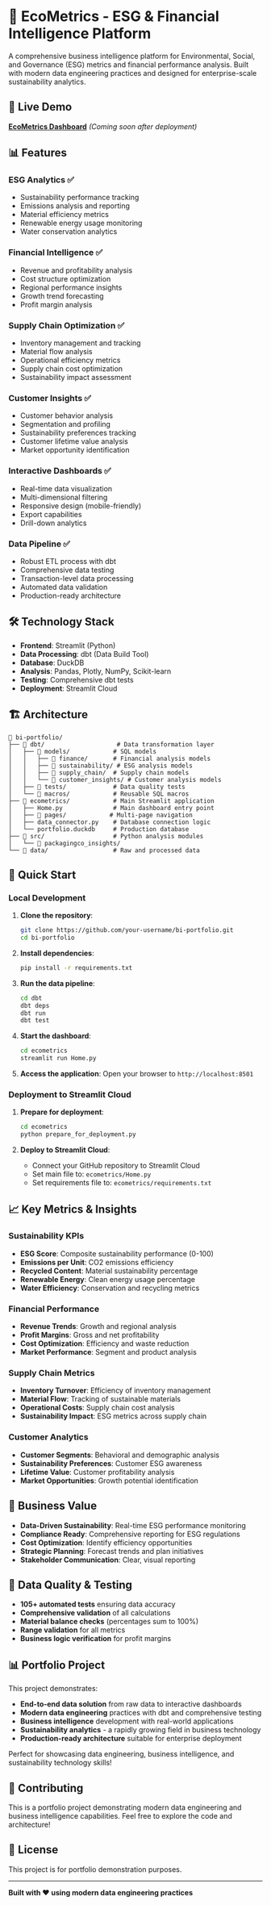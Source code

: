 # 🌱 EcoMetrics - ESG & Financial Intelligence Platform

A comprehensive business intelligence platform for Environmental, Social, and Governance (ESG) metrics and financial performance analysis. Built with modern data engineering practices and designed for enterprise-scale sustainability analytics.

## 🚀 Live Demo

**[EcoMetrics Dashboard](https://your-app-url.streamlit.app)** *(Coming soon after deployment)*

## 📊 Features

### **ESG Analytics** ✅
- Sustainability performance tracking
- Emissions analysis and reporting
- Material efficiency metrics
- Renewable energy usage monitoring
- Water conservation analytics

### **Financial Intelligence** ✅
- Revenue and profitability analysis
- Cost structure optimization
- Regional performance insights
- Growth trend forecasting
- Profit margin analysis

### **Supply Chain Optimization** ✅
- Inventory management and tracking
- Material flow analysis
- Operational efficiency metrics
- Supply chain cost optimization
- Sustainability impact assessment

### **Customer Insights** ✅
- Customer behavior analysis
- Segmentation and profiling
- Sustainability preferences tracking
- Customer lifetime value analysis
- Market opportunity identification

### **Interactive Dashboards** ✅
- Real-time data visualization
- Multi-dimensional filtering
- Responsive design (mobile-friendly)
- Export capabilities
- Drill-down analytics

### **Data Pipeline** ✅
- Robust ETL process with dbt
- Comprehensive data testing
- Transaction-level data processing
- Automated data validation
- Production-ready architecture

## 🛠️ Technology Stack

- **Frontend**: Streamlit (Python)
- **Data Processing**: dbt (Data Build Tool)
- **Database**: DuckDB
- **Analysis**: Pandas, Plotly, NumPy, Scikit-learn
- **Testing**: Comprehensive dbt tests
- **Deployment**: Streamlit Cloud

## 🏗️ Architecture

```
📁 bi-portfolio/
├── 📁 dbt/                    # Data transformation layer
│   ├── 📁 models/            # SQL models
│   │   ├── 📁 finance/       # Financial analysis models
│   │   ├── 📁 sustainability/ # ESG analysis models
│   │   ├── 📁 supply_chain/  # Supply chain models
│   │   └── 📁 customer_insights/ # Customer analysis models
│   ├── 📁 tests/             # Data quality tests
│   └── 📁 macros/            # Reusable SQL macros
├── 📁 ecometrics/            # Main Streamlit application
│   ├── Home.py              # Main dashboard entry point
│   ├── 📁 pages/            # Multi-page navigation
│   ├── data_connector.py    # Database connection logic
│   └── portfolio.duckdb     # Production database
├── 📁 src/                   # Python analysis modules
│   └── 📁 packagingco_insights/
└── 📁 data/                  # Raw and processed data
```

## 🚀 Quick Start

### **Local Development**

1. **Clone the repository**:
   ```bash
   git clone https://github.com/your-username/bi-portfolio.git
   cd bi-portfolio
   ```

2. **Install dependencies**:
   ```bash
   pip install -r requirements.txt
   ```

3. **Run the data pipeline**:
   ```bash
   cd dbt
   dbt deps
   dbt run
   dbt test
   ```

4. **Start the dashboard**:
   ```bash
   cd ecometrics
   streamlit run Home.py
   ```

5. **Access the application**:
   Open your browser to `http://localhost:8501`

### **Deployment to Streamlit Cloud**

1. **Prepare for deployment**:
   ```bash
   cd ecometrics
   python prepare_for_deployment.py
   ```

2. **Deploy to Streamlit Cloud**:
   - Connect your GitHub repository to Streamlit Cloud
   - Set main file to: `ecometrics/Home.py`
   - Set requirements file to: `ecometrics/requirements.txt`

## 📈 Key Metrics & Insights

### **Sustainability KPIs**
- **ESG Score**: Composite sustainability performance (0-100)
- **Emissions per Unit**: CO2 emissions efficiency
- **Recycled Content**: Material sustainability percentage
- **Renewable Energy**: Clean energy usage percentage
- **Water Efficiency**: Conservation and recycling metrics

### **Financial Performance**
- **Revenue Trends**: Growth and regional analysis
- **Profit Margins**: Gross and net profitability
- **Cost Optimization**: Efficiency and waste reduction
- **Market Performance**: Segment and product analysis

### **Supply Chain Metrics**
- **Inventory Turnover**: Efficiency of inventory management
- **Material Flow**: Tracking of sustainable materials
- **Operational Costs**: Supply chain cost analysis
- **Sustainability Impact**: ESG metrics across supply chain

### **Customer Analytics**
- **Customer Segments**: Behavioral and demographic analysis
- **Sustainability Preferences**: Customer ESG awareness
- **Lifetime Value**: Customer profitability analysis
- **Market Opportunities**: Growth potential identification

## 🎯 Business Value

- **Data-Driven Sustainability**: Real-time ESG performance monitoring
- **Compliance Ready**: Comprehensive reporting for ESG regulations
- **Cost Optimization**: Identify efficiency opportunities
- **Strategic Planning**: Forecast trends and plan initiatives
- **Stakeholder Communication**: Clear, visual reporting

## 🧪 Data Quality & Testing

- **105+ automated tests** ensuring data accuracy
- **Comprehensive validation** of all calculations
- **Material balance checks** (percentages sum to 100%)
- **Range validation** for all metrics
- **Business logic verification** for profit margins

## 📊 Portfolio Project

This project demonstrates:

- **End-to-end data solution** from raw data to interactive dashboards
- **Modern data engineering** practices with dbt and comprehensive testing
- **Business intelligence** development with real-world applications
- **Sustainability analytics** - a rapidly growing field in business technology
- **Production-ready architecture** suitable for enterprise deployment

Perfect for showcasing data engineering, business intelligence, and sustainability technology skills!

## 🤝 Contributing

This is a portfolio project demonstrating modern data engineering and business intelligence capabilities. Feel free to explore the code and architecture!

## 📄 License

This project is for portfolio demonstration purposes.

---

**Built with ❤️ using modern data engineering practices**
